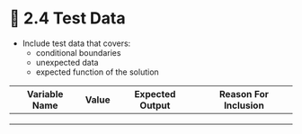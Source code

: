 # 🧪 2.4 Test Data

* Include test data that covers:
  * conditional boundaries
  * unexpected data
  * expected function of the solution

| Variable Name | Value | Expected Output | Reason For Inclusion |
| ------------- | ----- | --------------- | -------------------- |
|               |       |                 |                      |
|               |       |                 |                      |
|               |       |                 |                      |
